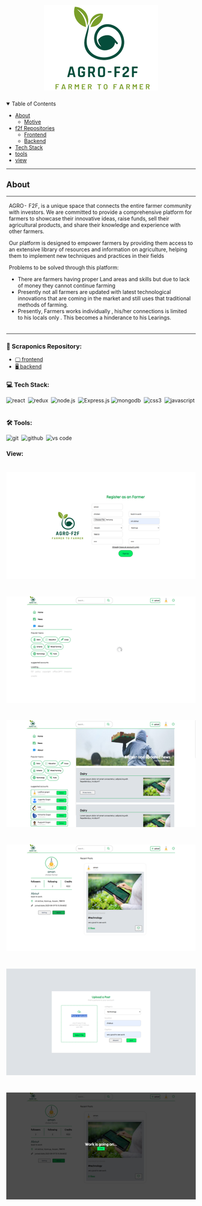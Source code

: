 <h1 align="center">
  <a href="https://github.com/dec0dOS/amazing-github-template">
    <img src="./assets/agrof2f.png" alt="Logo">
  </a>
</h1>

<details open="open">
<summary>Table of Contents</summary>

- [About](#about)
  - [Motive](#Motive)
- [f2f Repositories](#folder-structure)
  - [Frontend](#frontend)
  - [Backend](#backend)
- [Tech Stack](#tech-stack)
- [tools](#tools)
- [view](#view)

</details>

---

## About

<table>
<tr>
<td>

AGRO- F2F, is a unique space that connects the entire
farmer community with investors. We are committed to
provide a comprehensive platform for farmers to showcase
their innovative ideas, raise funds, sell their agricultural
products, and share their knowledge and experience with
other farmers.

Our platform is designed to empower farmers by providing
them access to an extensive library of resources and
information on agriculture, helping them to implement new
techniques and practices in their fields

Problems to be solved through this platform:

- There are farmers having proper Land areas and skills
but due to lack of money they cannot continue farming
- Presently not all farmers are updated with latest
technological innovations that are coming in the
market and still uses that traditional methods of
farming.
- Presently, Farmers works individually , his/her
connections is limited to his locals only . This becomes a
hinderance to his Learings.

<br />

</td>
</tr>
</table>

### 📁 Scraponics Repository: 
- <a href="https://github.com/farmer2farmer2investor/f2f__frontend">🖵 frontend<a/>
- <a href="https://github.com/farmer2farmer2investor/f2f__backend">🖥️ backend<a/>


### 💻 Tech Stack:

<img alt="react" src="https://img.shields.io/badge/react-61DAFB.svg?&style=for-the-badge&logo=react&logoColor=fff" />&nbsp;
<img alt="redux" src="https://img.shields.io/badge/redux-764ABC.svg?&style=for-the-badge&logo=redux&logoColor=fff" />&nbsp;
<img alt="node.js" src="https://img.shields.io/badge/node.js-90C53F.svg?&style=for-the-badge&logo=node.js&logoColor=fff" />&nbsp;
![Express.js](https://img.shields.io/badge/express.js-%23404d59.svg?style=for-the-badge&logo=express&logoColor=%2361DAFB)
<img alt="mongodb" src="https://img.shields.io/badge/mongodb-26A944.svg?&style=for-the-badge&logo=mongodb&logoColor=fff" />&nbsp;
<img alt="css3" src="https://img.shields.io/badge/css-1572B6.svg?&style=for-the-badge&logo=css3&logoColor=fff" />&nbsp;
<img alt="javascript" src="https://img.shields.io/badge/javascript-F7DF1E.svg?&style=for-the-badge&logo=javascript&logoColor=fff" />&nbsp;


### 🛠 Tools:

<img alt="git" src="https://img.shields.io/badge/git-F05033.svg?&style=for-the-badge&logo=git&logoColor=fff" />&nbsp;
<img alt="github" src="https://img.shields.io/badge/github-000.svg?&style=for-the-badge&logo=github&logoColor=fff" />&nbsp;
<img alt="vs code" src="https://img.shields.io/badge/vs code-007ACC.svg?&style=for-the-badge&logo=visual-studio-code&logoColor=fff" />&nbsp;

### View:
<h1 align="center">
  <a href="">
    <img src="./assets/register.png" alt="Logo">
  </a>
</h1>
<h1 align="center">
  <a href="">
    <img src="./assets/home.png" alt="Logo">
  </a>
</h1>
<h1 align="center">
  <a href="">
    <img src="./assets/news.png" alt="Logo">
  </a>
</h1>
<h1 align="center">
  <a href="">
    <img src="./assets/profile.png" alt="Logo">
  </a>
</h1>
<h1 align="center">
  <a href="">
    <img src="./assets/upload.png" alt="Logo">
  </a>
</h1>
<h1 align="center">
  <a href="">
    <img src="./assets/settings.png" alt="Logo">
  </a>
</h1>
